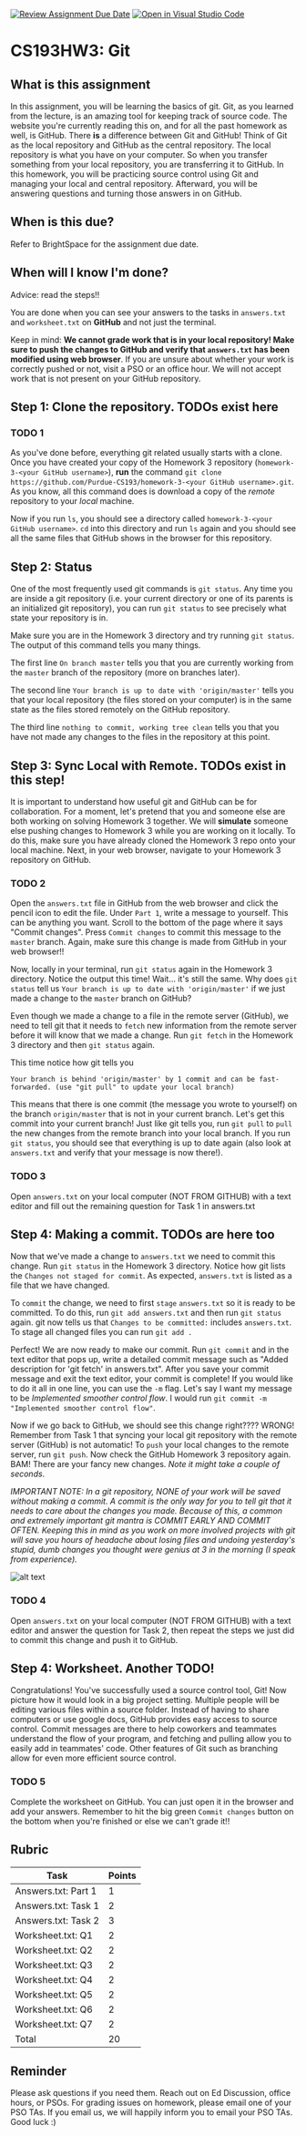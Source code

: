 [![Review Assignment Due Date](https://classroom.github.com/assets/deadline-readme-button-24ddc0f5d75046c5622901739e7c5dd533143b0c8e959d652212380cedb1ea36.svg)](https://classroom.github.com/a/T2Zqvjyq)
[![Open in Visual Studio Code](https://classroom.github.com/assets/open-in-vscode-718a45dd9cf7e7f842a935f5ebbe5719a5e09af4491e668f4dbf3b35d5cca122.svg)](https://classroom.github.com/online_ide?assignment_repo_id=12204513&assignment_repo_type=AssignmentRepo)
# CS193HW3: Git
 
## What is this assignment

In this assignment, you will be learning the basics of git. Git, as you learned from the lecture, is an amazing tool for keeping track of source code. The website you're currently reading this on, and for all the past homework as well, is GitHub. There **is** a difference between Git and GitHub! Think of Git as the local repository and GitHub as the central repository. The local repository is what you have on your computer. So when you transfer something from your local repository, you are transferring it to GitHub. In this homework, you will be practicing source control using Git and managing your local and central repository. Afterward, you will be answering questions and turning those answers in on GitHub. 
 
## When is this due?

Refer to BrightSpace for the assignment due date.

## When will I know I'm done?

Advice: read the steps!!
 
You are done when you can see your answers to the tasks in `answers.txt` and `worksheet.txt` on **GitHub** and not just the terminal.
 
Keep in mind: **We cannot grade work that is in your local repository! Make sure to push the changes to GitHub and verify that `answers.txt` has been modified using web browser**. If you are unsure about whether your work is correctly pushed or not, visit a PSO or an office hour. We will not accept work that is not present on your GitHub repository.

## Step 1: Clone the repository. TODOs exist here

### TODO 1 

As you've done before, everything git related usually starts with a clone. Once you have created your copy of the Homework 3 repository (`homework-3-<your GitHub username>`), **run** the command `git clone https://github.com/Purdue-CS193/homework-3-<your GitHub username>.git`. As you know, all this command does is download a copy of the *remote* repository to your *local* machine. 
 
Now if you run `ls`, you should see a directory called `homework-3-<your GitHub username>`. `cd` into this directory and run `ls` again and you should see all the same files that GitHub shows in the browser for this repository. 
 
## Step 2: Status

One of the most frequently used git commands is `git status`. Any time you are inside a git repository (i.e. your current directory or one of its parents is an initialized git repository), you can run `git status` to see precisely what state your repository is in. 
 
Make sure you are in the Homework 3 directory and try running `git status`. The output of this command tells you many things. 
 
The first line `On branch master` tells you that you are currently working from the `master` branch of the repository (more on branches later).
 
The second line `Your branch is up to date with 'origin/master'` tells you that your local repository (the files stored on your computer) is in the same state as the files stored remotely on the GitHub repository.
 
The third line `nothing to commit, working tree clean` tells you that you have not made any changes to the files in the repository at this point.
 
## Step 3: Sync Local with Remote. TODOs exist in this step!

It is important to understand how useful git and GitHub can be for collaboration. For a moment, let's pretend that you and someone else are both working on solving Homework 3 together. We will **simulate** someone else pushing changes to Homework 3 while you are working on it locally. To do this, make sure you have already cloned the Homework 3 repo onto your local machine. Next, in your web browser, navigate to your Homework 3 repository on GitHub. 
 
### TODO 2

Open the `answers.txt` file in GitHub from the web browser and click the pencil icon to edit the file. Under `Part 1`, write a message to yourself. This can be anything you want. Scroll to the bottom of the page where it says "Commit changes". Press `Commit changes` to commit this message to the `master` branch. Again, make sure this change is made from GitHub in your web browser!! 
 
Now, locally in your terminal, run `git status` again in the Homework 3 directory. Notice the output this time! Wait... it's still the same. Why does `git status` tell us  `Your branch is up to date with 'origin/master'` if we just made a change to the `master` branch on GitHub?
 
Even though we made a change to a file in the remote server (GitHub), we need to tell git that it needs to `fetch` new information from the remote server before it will know that we made a change. Run `git fetch` in the Homework 3 directory and then `git status` again. 
 
This time notice how git tells you
 
`Your branch is behind 'origin/master' by 1 commit and can be fast-forwarded. (use "git pull" to update your local branch)` 
 
This means that there is one commit (the message you wrote to yourself) on the branch `origin/master` that is not in your current branch. Let's get this commit into your current branch! Just like git tells you, run `git pull` to `pull` the new changes from the remote branch into your local branch. If you run `git status`, you should see that everything is up to date again (also look at `answers.txt` and verify that your message is now there!).
 
### TODO 3

Open `answers.txt` on your local computer (NOT FROM GITHUB) with a text editor and fill out the remaining question for Task 1 in answers.txt
 
## Step 4: Making a commit. TODOs are here too

Now that we've made a change to `answers.txt` we need to commit this change. Run `git status` in the Homework 3 directory. Notice how git lists the `Changes not staged for commit`. As expected, `answers.txt` is listed as a file that we have changed. 
 
To `commit` the change, we need to first `stage` `answers.txt` so it is ready to be committed. To do this, run `git add answers.txt` and then run `git status` again. git now tells us that `Changes to be committed:` includes `answers.txt`. To stage all changed files you can run `git add .`
 
Perfect! We are now ready to make our commit. Run `git commit` and in the text editor that pops up, write a detailed commit message such as "Added description for 'git fetch' in answers.txt". After you save your commit message and exit the text editor, your commit is complete! If you would like to do it all in one line, you can use the `-m` flag. Let's say I want my message to be *Implemented smoother control flow*. I would run `git commit -m "Implemented smoother control flow"`. 
 
Now if we go back to GitHub, we should see this change right???? WRONG! Remember from Task 1 that syncing your local git repository with the remote server (GitHub) is not automatic! To `push` your local changes to the remote server, run `git push`. Now check the GitHub Homework 3 repository again. BAM! There are your fancy new changes. *Note it might take a couple of seconds*. 
 
*IMPORTANT NOTE: In a git repository, NONE of your work will be saved without making a commit. A commit is the only way for you to tell git that it needs to care about the changes you made. Because of this, a common and extremely important git mantra is COMMIT EARLY AND COMMIT OFTEN. Keeping this in mind as you work on more involved projects with git will save you hours of headache about losing files and undoing yesterday's stupid, dumb changes you thought were genius at 3 in the morning (I speak from experience).*
 
![alt text](https://image.slidesharecdn.com/git-mume12-121022042023-phpapp02/95/an-introduction-to-git-9-638.jpg?cb=1350879713)
 
### TODO 4

Open `answers.txt` on your local computer (NOT FROM GITHUB) with a text editor and answer the question for Task 2, then repeat the steps we just did to commit this change and push it to GitHub.
 
## Step 4: Worksheet. Another TODO!

Congratulations! You've successfully used a source control tool, Git! Now picture how it would look in a big project setting. Multiple people will be editing various files within a source folder. Instead of having to share computers or use google docs, GitHub provides easy access to source control. Commit messages are there to help coworkers and teammates understand the flow of your program, and fetching and pulling allow you to easily add in teammates' code. Other features of Git such as branching allow for even more efficient source control. 
 
### TODO 5

Complete the worksheet on GitHub. You can just open it in the browser and add your answers. Remember to hit the big green `Commit changes` button on the bottom when you're finished or else we can't grade it!!
 
## Rubric

|        Task         | Points |
| ------------------- | ------ |
| Answers.txt: Part 1 |    1   |
| Answers.txt: Task 1 |    2   |
| Answers.txt: Task 2 |    3   |
| Worksheet.txt: Q1   |    2   |
| Worksheet.txt: Q2   |    2   |
| Worksheet.txt: Q3   |    2   |
| Worksheet.txt: Q4   |    2   |
| Worksheet.txt: Q5   |    2   |
| Worksheet.txt: Q6   |    2   |
| Worksheet.txt: Q7   |    2   |
|       Total         |   20   |
 
## Reminder

Please ask questions if you need them.  Reach out on Ed Discussion, office hours, or PSOs. For grading issues on homework, please email one of your PSO TAs. If you email us, we will happily inform you to email your PSO TAs. Good luck :)
